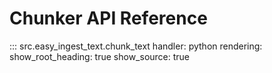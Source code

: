 # Chunker API Reference

::: src.easy_ingest_text.chunk_text
    handler: python
    rendering:
      show_root_heading: true
      show_source: true